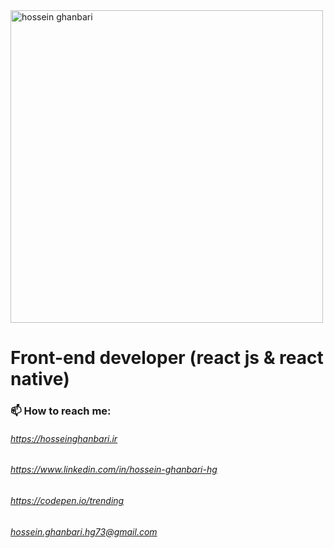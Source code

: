 <img alt="hossein ghanbari"  title="hossein ghanbari" src="https://hosseinghanbari.ir/img/logoDark.png" width="500"/>

# Front-end developer (react js & react native) 
 
### 📫 How to reach me:
######  https://hosseinghanbari.ir
###### https://www.linkedin.com/in/hossein-ghanbari-hg
###### https://codepen.io/trending
###### hossein.ghanbari.hg73@gmail.com
